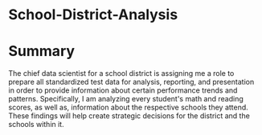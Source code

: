 # School-District-Analysis
# Summary
The chief data scientist for a school district is assigning me a role to prepare all standardized test data for analysis, reporting, and presentation in order to provide information about certain performance trends and patterns. Specifically, I am analyzing every student's math and reading scores, as well as, information about the respective schools they attend. These findings will help create strategic decisions for the district and the schools within it.
